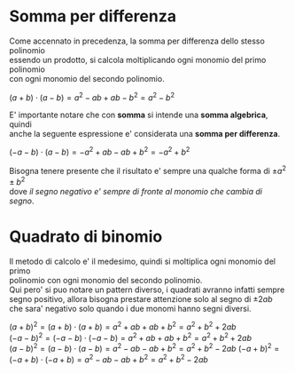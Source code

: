 # Somma per differenza  

Come accennato in precedenza, la somma per differenza dello stesso polinomio  
essendo un prodotto, si calcola moltiplicando ogni monomio del primo polinomio  
con ogni monomio del secondo polinomio.  

$(a + b) \cdot (a - b) = a^2 - ab + ab - b^2 = a^2 - b^2$  

E' importante notare che con **somma** si intende una **somma algebrica**, quindi  
anche la seguente espressione e' considerata una **somma per differenza**.  

$(- a - b) \cdot (a - b) = -a^2 + ab - ab + b^2 = -a^2 + b^2$  

Bisogna tenere presente che il risultato e' sempre una qualche forma di $\pm a^2 \pm b^2$  
dove *il segno negativo e' sempre di fronte al monomio che cambia di segno*.  


# Quadrato di binomio  

Il metodo di calcolo e' il medesimo, quindi si moltiplica ogni monomio del primo  
polinomio con ogni monomio del secondo polinomio.  
Qui pero' si puo notare un pattern diverso, i quadrati avranno infatti sempre  
segno positivo, allora bisogna prestare attenzione solo al segno di $\pm 2ab$  
che sara' negativo solo quando i due monomi hanno segni diversi.

$(a + b)^2 = (a + b)\cdot(a + b) = a^2 + ab + ab + b^2 = a^2 + b^2 + 2ab$  
$(-a -b)^2 = (-a -b)\cdot(-a -b) = a^2 + ab + ab + b^2 = a^2 + b^2 + 2ab$  
$(a - b)^2 = (a - b)\cdot(a - b) = a^2 - ab - ab + b^2 = a^2 + b^2 - 2ab$
$(-a + b)^2 = (-a + b)\cdot(-a + b) = a^2 - ab - ab + b^2 = a^2 + b^2 - 2ab$

